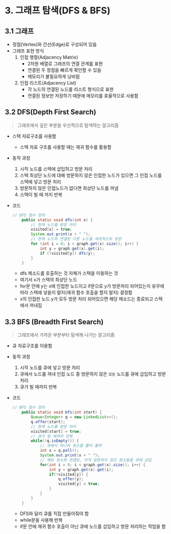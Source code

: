 # 3. 그래프 탐색(DFS & BFS)

## 3.1 그래프

- 정점(Vertex)와 간선(Edge)로 구성되어 있음
- 그래프 표현 방식
    1. 인접 행렬(Adjacency Matrix)
        - 2차원 배열로 그래프의 연결 관계를 표현
        - 연결된 두 정점을 빠르게 확인할 수 있음
        - 메모리가 불필요하게 낭비됨
    2. 인접 리스트(Adjacency List)
        - 각 노드의 연결된 노드를 리스트 형식으로 표현
        - 연결된 정보만 저장하기 때문에 메모리를 효율적으로 사용함

## 3.2 DFS(Depth First Search)

> 그래프에서 깊은 부분을 우선적으로 탐색하는 알고리즘
>
- 스택 자료구조를 사용함
    - 스택 자료 구조를 사용할 때는 재귀 함수를 활용함
- 동작 과정
    1. 시작 노드를 스택에 삽입하고 방문 처리
    2. 스택 최상단 노드에 대해 방문하지 않은 인접한 노드가 있으면 그 인접 노드를 스택에 넣고 방문 처리
    3. 방문하지 않은 인접노드가 없다면 최상단 노드를 꺼냄
    4. 스택이 빌 때 까지 반복
- 코드

    ```java
    // DFS 함수 정의
        public static void dfs(int x) {
            // 현재 노드를 방문 처리
            visited[x] = true;
            System.out.print(x + " ");
            // 현재 노드와 연결된 다른 노드를 재귀적으로 방문
            for (int i = 0; i < graph.get(x).size(); i++) {
                int y = graph.get(x).get(i);
                if (!visited[y]) dfs(y);
            }
        }
    ```

    - dfs 메소드를 호출하는 것 자체가 스택을 이용하는 것
    - 여기서 x가 스택의 최상단 노드
    - for문 안에 y는 x에 인접한 노드이고 if문으로 y가 방문처리 되어있는지 유무에 따라 스택에 넣을지 말지(재귀 함수 호출을 할지 말지) 결정함
    - x의 인접한 노드 y가 모두 방문 처리 되어있으면 해당 메소드는 종료되고 스택에서 꺼내짐

## 3.3 BFS (Breadth First Search)

> 그래프에서 가까운 부분부터 탐색해 나가는 알고리즘
>
- 큐 자료구조를 이용함
- 동작 과정
    1. 시작 노드를 큐에 넣고 방문 처리
    2. 큐에서  노드를 꺼내 인접 노드 중 방문하지 않은 `모든` 노드를 큐에 삽입하고 방문 처리
    3. 큐가 빌 때까지 반복
- 코드

    ```java
    // BFS 함수 정의
        public static void bfs(int start) {
            Queue<Integer> q = new LinkedList<>();
            q.offer(start);
            // 현재 노드를 방문 처리
            visited[start] = true;
            // 큐가 빌 때까지 반복
            while(!q.isEmpty()) {
                // 큐에서 하나의 원소를 뽑아 출력
                int x = q.poll();
                System.out.print(x + " ");
                // 해당 원소와 연결된, 아직 방문하지 않은 원소들을 큐에 삽입
                for(int i = 0; i < graph.get(x).size(); i++) {
                    int y = graph.get(x).get(i);
                    if(!visited[y]) {
                        q.offer(y);
                        visited[y] = true;
                    }
                }
            }
        }
    ```

    - DFS와 달리 큐를 직접 만들어줘야 함
    - while문을 사용해 반복
    - if문 안에 재귀 함수 호출이 아닌 큐에 노드를 삽입하고 방문 처리하는 작업을 함
